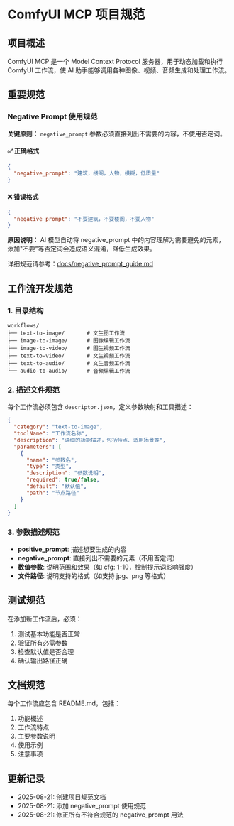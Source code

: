 # ComfyUI MCP 项目规范

## 项目概述

ComfyUI MCP 是一个 Model Context Protocol 服务器，用于动态加载和执行 ComfyUI 工作流，使 AI 助手能够调用各种图像、视频、音频生成和处理工作流。

## 重要规范

### Negative Prompt 使用规范

**关键原则：** `negative_prompt` 参数必须直接列出不需要的内容，不使用否定词。

#### ✅ 正确格式
```json
{
  "negative_prompt": "建筑，楼阁，人物，模糊，低质量"
}
```

#### ❌ 错误格式
```json
{
  "negative_prompt": "不要建筑，不要楼阁，不要人物"
}
```

**原因说明：** AI 模型自动将 negative_prompt 中的内容理解为需要避免的元素，添加"不要"等否定词会造成语义混淆，降低生成效果。

详细规范请参考：[docs/negative_prompt_guide.md](docs/negative_prompt_guide.md)

## 工作流开发规范

### 1. 目录结构
```
workflows/
├── text-to-image/       # 文生图工作流
├── image-to-image/      # 图像编辑工作流
├── image-to-video/      # 图生视频工作流
├── text-to-video/       # 文生视频工作流
├── text-to-audio/       # 文生音频工作流
└── audio-to-audio/      # 音频编辑工作流
```

### 2. 描述文件规范

每个工作流必须包含 `descriptor.json`，定义参数映射和工具描述：

```json
{
  "category": "text-to-image",
  "toolName": "工作流名称",
  "description": "详细的功能描述，包括特点、适用场景等",
  "parameters": [
    {
      "name": "参数名",
      "type": "类型",
      "description": "参数说明",
      "required": true/false,
      "default": "默认值",
      "path": "节点路径"
    }
  ]
}
```

### 3. 参数描述规范

- **positive_prompt**: 描述想要生成的内容
- **negative_prompt**: 直接列出不需要的元素（不用否定词）
- **数值参数**: 说明范围和效果（如 cfg: 1-10，控制提示词影响强度）
- **文件路径**: 说明支持的格式（如支持 jpg、png 等格式）

## 测试规范

在添加新工作流后，必须：
1. 测试基本功能是否正常
2. 验证所有必需参数
3. 检查默认值是否合理
4. 确认输出路径正确

## 文档规范

每个工作流应包含 README.md，包括：
1. 功能概述
2. 工作流特点
3. 主要参数说明
4. 使用示例
5. 注意事项

## 更新记录

- 2025-08-21: 创建项目规范文档
- 2025-08-21: 添加 negative_prompt 使用规范
- 2025-08-21: 修正所有不符合规范的 negative_prompt 用法